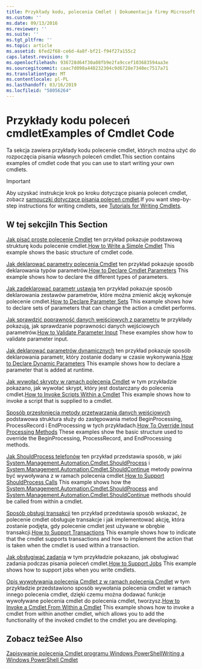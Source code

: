 ```yaml
---
title: Przykłady kodu, polecenia Cmdlet | Dokumentacja firmy Microsoft
ms.custom: ''
ms.date: 09/13/2016
ms.reviewer: ''
ms.suite: ''
ms.tgt_pltfrm: ''
ms.topic: article
ms.assetid: 6fed2f68-ce6d-4a8f-bf21-f94f27a155c2
caps.latest.revision: 9
ms.openlocfilehash: 936728d64f30a08fb9e2fa9ccef103683594aa3e
ms.sourcegitcommit: caac7d098a448232304c9d6728e7340ec7517a71
ms.translationtype: MT
ms.contentlocale: pl-PL
ms.lasthandoff: 03/16/2019
ms.locfileid: "58056264"
---
```

# <a name="examples-of-cmdlet-code"></a><span data-ttu-id="5172c-102">Przykłady kodu poleceń cmdlet</span><span class="sxs-lookup"><span data-stu-id="5172c-102">Examples of Cmdlet Code</span></span>

<span data-ttu-id="5172c-103">Ta sekcja zawiera przykłady kodu polecenie cmdlet, których można użyć do rozpoczęcia pisania własnych poleceń cmdlet.</span><span class="sxs-lookup"><span data-stu-id="5172c-103">This section contains examples of cmdlet code that you can use to start writing your own cmdlets.</span></span>

> [!IMPORTANT]
> <span data-ttu-id="5172c-104">Aby uzyskać instrukcje krok po kroku dotyczące pisania poleceń cmdlet, zobacz [samouczki dotyczące pisania poleceń cmdlet](./tutorials-for-writing-cmdlets.md).</span><span class="sxs-lookup"><span data-stu-id="5172c-104">If you want step-by-step instructions for writing cmdlets, see [Tutorials for Writing Cmdlets](./tutorials-for-writing-cmdlets.md).</span></span>

## <a name="in-this-section"></a><span data-ttu-id="5172c-105">W tej sekcji</span><span class="sxs-lookup"><span data-stu-id="5172c-105">In This Section</span></span>

<span data-ttu-id="5172c-106">[Jak pisać proste polecenie Cmdlet](./how-to-write-a-simple-cmdlet.md) ten przykład pokazuje podstawową strukturę kodu polecenie cmdlet.</span><span class="sxs-lookup"><span data-stu-id="5172c-106">[How to Write a Simple Cmdlet](./how-to-write-a-simple-cmdlet.md) This example shows the basic structure of cmdlet code.</span></span>

<span data-ttu-id="5172c-107">[Jak deklarować parametry polecenia Cmdlet](./how-to-declare-cmdlet-parameters.md) ten przykład pokazuje sposób deklarowania typów parametrów.</span><span class="sxs-lookup"><span data-stu-id="5172c-107">[How to Declare Cmdlet Parameters](./how-to-declare-cmdlet-parameters.md) This example shows how to declare the different types of parameters.</span></span>

<span data-ttu-id="5172c-108">[Jak zadeklarować parametr ustawia](./how-to-declare-parameter-sets.md) ten przykład pokazuje sposób deklarowania zestawów parametrów, które można zmienić akcję wykonuje polecenie cmdlet.</span><span class="sxs-lookup"><span data-stu-id="5172c-108">[How to Declare Parameter Sets](./how-to-declare-parameter-sets.md) This example shows how to declare sets of parameters that can change the action a cmdlet performs.</span></span>

<span data-ttu-id="5172c-109">[Jak sprawdzić poprawność danych wejściowych z parametru](./how-to-validate-parameter-input.md) te przykłady pokazują, jak sprawdzanie poprawności danych wejściowych parametrów.</span><span class="sxs-lookup"><span data-stu-id="5172c-109">[How to Validate Parameter Input](./how-to-validate-parameter-input.md) These examples show how to validate parameter input.</span></span>

<span data-ttu-id="5172c-110">[Jak deklarować parametrów dynamicznych](./how-to-declare-dynamic-parameters.md) ten przykład pokazuje sposób deklarowania parametr, który zostanie dodany w czasie wykonywania.</span><span class="sxs-lookup"><span data-stu-id="5172c-110">[How to Declare Dynamic Parameters](./how-to-declare-dynamic-parameters.md) This example shows how to declare a parameter that is added at runtime.</span></span>

<span data-ttu-id="5172c-111">[Jak wywołać skrypty w ramach polecenia Cmdlet](./how-to-invoke-scripts-within-a-cmdlet.md) w tym przykładzie pokazano, jak wywołać skrypt, który jest dostarczany do polecenia cmdlet.</span><span class="sxs-lookup"><span data-stu-id="5172c-111">[How to Invoke Scripts Within a Cmdlet](./how-to-invoke-scripts-within-a-cmdlet.md) This example shows how to invoke a script that is supplied to a cmdlet.</span></span>

<span data-ttu-id="5172c-112">[Sposób przesłonięcia metody przetwarzania danych wejściowych](./how-to-override-input-processing-methods.md) podstawowa struktura służy do zastępowania metod BeginProcessing, ProcessRecord i EndProcessing w tych przykładach.</span><span class="sxs-lookup"><span data-stu-id="5172c-112">[How To Override Input Processing Methods](./how-to-override-input-processing-methods.md) These examples show the basic structure used to override the BeginProcessing, ProcessRecord, and EndProcessing methods.</span></span>

<span data-ttu-id="5172c-113">[Jak ShouldProcess telefonów](./how-to-request-confirmations.md) ten przykład przedstawia sposób, w jaki [System.Management.Automation.Cmdlet.ShouldProcess](/dotnet/api/System.Management.Automation.Cmdlet.ShouldProcess) i [System.Management.Automation.Cmdlet.ShouldContinue](/dotnet/api/System.Management.Automation.Cmdlet.ShouldContinue) metody powinna być wywoływana z w ramach polecenia cmdlet.</span><span class="sxs-lookup"><span data-stu-id="5172c-113">[How to Support ShouldProcess Calls](./how-to-request-confirmations.md) This example shows how the [System.Management.Automation.Cmdlet.ShouldProcess](/dotnet/api/System.Management.Automation.Cmdlet.ShouldProcess) and [System.Management.Automation.Cmdlet.ShouldContinue](/dotnet/api/System.Management.Automation.Cmdlet.ShouldContinue) methods should be called from within a cmdlet.</span></span>

<span data-ttu-id="5172c-114">[Sposób obsługi transakcji](./how-to-support-transactions.md) ten przykład przedstawia sposób wskazać, że polecenie cmdlet obsługuje transakcje i jak implementować akcję, która zostanie podjęta, gdy polecenie cmdlet jest używane w obrębie transakcji.</span><span class="sxs-lookup"><span data-stu-id="5172c-114">[How to Support Transactions](./how-to-support-transactions.md) This example shows how to indicate that the cmdlet supports transactions and how to implement the action that is taken when the cmdlet is used within a transaction.</span></span>

<span data-ttu-id="5172c-115">[Jak obsługiwać zadania](./how-to-support-jobs.md) w tym przykładzie pokazano, jak obsługiwać zadania podczas pisania poleceń cmdlet.</span><span class="sxs-lookup"><span data-stu-id="5172c-115">[How to Support Jobs](./how-to-support-jobs.md) This example shows how to support jobs when you write cmdlets.</span></span>

<span data-ttu-id="5172c-116">[Opis wywoływania polecenia Cmdlet z w ramach polecenia Cmdlet](./how-to-invoke-a-cmdlet-from-within-a-cmdlet.md) w tym przykładzie przedstawiono sposób wywołania polecenia cmdlet w ramach innego polecenia cmdlet, dzięki czemu można dodawać funkcje wywoływane polecenia cmdlet do polecenia cmdlet, tworzysz.</span><span class="sxs-lookup"><span data-stu-id="5172c-116">[How to Invoke a Cmdlet From Within a Cmdlet](./how-to-invoke-a-cmdlet-from-within-a-cmdlet.md) This example shows how to invoke a cmdlet from within another cmdlet, which allows you to add the functionality of the invoked cmdlet to the cmdlet you are developing.</span></span>

## <a name="see-also"></a><span data-ttu-id="5172c-117">Zobacz też</span><span class="sxs-lookup"><span data-stu-id="5172c-117">See Also</span></span>

[<span data-ttu-id="5172c-118">Zapisywanie polecenia Cmdlet programu Windows PowerShell</span><span class="sxs-lookup"><span data-stu-id="5172c-118">Writing a Windows PowerShell Cmdlet</span></span>](./writing-a-windows-powershell-cmdlet.md)
